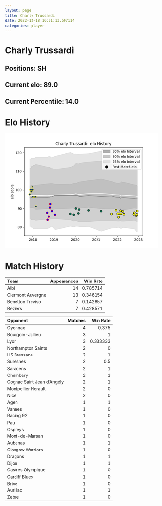 ```yaml
---  
layout: page  
title: Charly Trussardi  
date: 2022-12-18 16:31:13.507114  
categories: player  
---
```

# Charly Trussardi

## Positions: SH

## Current elo: 89.0

## Current Percentile: 14.0

# Elo History


![elo history](history_CharlyTrussardi.png)
# Match History


| Team              |   Appearances |   Win Rate |
|:------------------|--------------:|-----------:|
| Albi              |            14 |   0.785714 |
| Clermont Auvergne |            13 |   0.346154 |
| Benetton Treviso  |             7 |   0.142857 |
| Beziers           |             7 |   0.428571 |

| Opponent                   |   Matches |   Win Rate |
|:---------------------------|----------:|-----------:|
| Oyonnax                    |         4 |   0.375    |
| Bourgoin-Jallieu           |         3 |   1        |
| Lyon                       |         3 |   0.333333 |
| Northampton Saints         |         2 |   0        |
| US Bressane                |         2 |   1        |
| Suresnes                   |         2 |   0.5      |
| Saracens                   |         2 |   1        |
| Chambery                   |         2 |   1        |
| Cognac Saint Jean d'Angély |         2 |   1        |
| Montpellier Herault        |         2 |   0        |
| Nice                       |         2 |   0        |
| Agen                       |         1 |   1        |
| Vannes                     |         1 |   0        |
| Racing 92                  |         1 |   0        |
| Pau                        |         1 |   0        |
| Ospreys                    |         1 |   0        |
| Mont-de-Marsan             |         1 |   0        |
| Aubenas                    |         1 |   1        |
| Glasgow Warriors           |         1 |   0        |
| Dragons                    |         1 |   1        |
| Dijon                      |         1 |   1        |
| Castres Olympique          |         1 |   0        |
| Cardiff Blues              |         1 |   0        |
| Brive                      |         1 |   0        |
| Aurillac                   |         1 |   1        |
| Zebre                      |         1 |   0        |